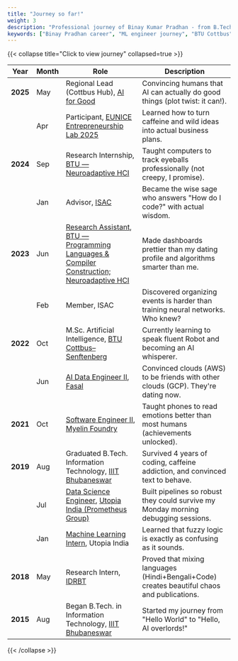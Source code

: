 ```yaml
---
title: "Journey so far!"
weight: 3
description: "Professional journey of Binay Kumar Pradhan - from B.Tech at IIIT Bhubaneswar to M.Sc AI at BTU Cottbus, through roles at Utopia India, Myelin Foundry, Fasal, and current research at BTU."
keywords: ["Binay Pradhan career", "ML engineer journey", "BTU Cottbus", "AI research", "machine learning career"]
---
```

<div id="journey"></div>

{{< collapse title="Click to view journey" collapsed=true >}}

| Year | Month | Role | Description |
|------|-------|------|-------------|
| **2025** | May | Regional Lead (Cottbus Hub), [AI for Good](https://aiforgood.itu.int/speaker/binay-pradhan/) | Convincing humans that AI can actually do good things (plot twist: it can!). |
|  | Apr | Participant, [EUNICE Entrepreneurship Lab 2025](https://eunice-university.eu/course/entrepreneurship-lab-2025/) | Learned how to turn caffeine and wild ideas into actual business plans. |
| **2024** | Sep | Research Internship, [BTU — Neuroadaptive HCI](https://www.b-tu.de/en/fg-neuroadaptive-hci) | Taught computers to track eyeballs professionally (not creepy, I promise). |
|  | Jan | Advisor, [ISAC](http://isacottbus-btu.web.app) | Became the wise sage who answers "How do I code?" with actual wisdom. |
| **2023** | Jun | [Research Assistant](#career-footprint), [BTU — Programming Languages & Compiler Construction; Neuroadaptive HCI](https://www.b-tu.de/) | Made dashboards prettier than my dating profile and algorithms smarter than me. |
|  | Feb | Member, ISAC | Discovered organizing events is harder than training neural networks. Who knew? |
| **2022** | Oct | M.Sc. Artificial Intelligence, [BTU Cottbus–Senftenberg](https://www.b-tu.de/en/artificial-intelligence-ms) | Currently learning to speak fluent Robot and becoming an AI whisperer. |
|  | Jun | [AI Data Engineer II](#career-footprint), [Fasal](https://fasal.co/) | Convinced clouds (AWS) to be friends with other clouds (GCP). They're dating now. |
| **2021** | Oct | [Software Engineer II](#career-footprint), [Myelin Foundry](https://www.myelinfoundry.com/) | Taught phones to read emotions better than most humans (achievements unlocked). |
| **2019** | Aug | Graduated B.Tech. Information Technology, [IIIT Bhubaneswar](https://www.iiit-bh.ac.in/) | Survived 4 years of coding, caffeine addiction, and convinced text to behave. |
|  | Jul | [Data Science Engineer](#career-footprint), [Utopia India (Prometheus Group)](https://www.utopiainc.com/) | Built pipelines so robust they could survive my Monday morning debugging sessions. |
|  | Jan | [Machine Learning Intern](#career-footprint), Utopia India | Learned that fuzzy logic is exactly as confusing as it sounds. |
| **2018** | May | Research Intern, [IDRBT](https://www.idrbt.ac.in/) | Proved that mixing languages (Hindi+Bengali+Code) creates beautiful chaos and publications. |
| **2015** | Aug | Began B.Tech. in Information Technology, [IIIT Bhubaneswar](https://www.iiit-bh.ac.in/) | Started my journey from "Hello World" to "Hello, AI overlords!" |

{{< /collapse >}}
